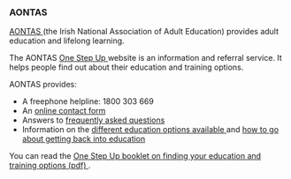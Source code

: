 ###  **AONTAS**

[ AONTAS ](http://www.aontas.com/) (the Irish National Association of Adult
Education) provides adult education and lifelong learning.

The AONTAS [ One Step Up ](http://www.onestepup.ie/#mainDiv) website is an
information and referral service. It helps people find out about their
education and training options.

AONTAS provides:

  * A freephone helpline: 1800 303 669 
  * An [ online contact form ](https://www.onestepup.ie/contact/)
  * Answers to [ frequently asked questions ](http://www.onestepup.ie/faqs/)
  * Information on the [ different education options available ](https://www.onestepup.ie/where-to-look/) and [ how to go about getting back into education ](https://www.onestepup.ie/how-to-do-it/)

You can read the [ One Step Up booklet on finding your education and training
options (pdf)
](https://www.onestepup.ie/assets/files/pdf/one_step_up_information_booklet_version_3_august_2019_online.pdf)
.
